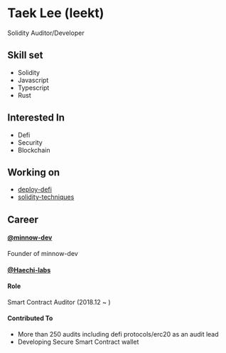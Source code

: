 # Taek Lee (leekt)

Solidity Auditor/Developer

## Skill set

- Solidity
- Javascript
- Typescript
- Rust

## Interested In

- Defi
- Security
- Blockchain

## Working on 

- [deploy-defi](https://github.com/minnow-dev/deploy-defi)
- [solidity-techniques](https://github.com/minnow-dev/solidity-techniques)

## Career

#### [@minnow-dev](https://github.com/minnow-dev)

Founder of minnow-dev

#### [@Haechi-labs](https://github.com/haechi-labs)

#### Role

Smart Contract Auditor (2018.12 ~ )

#### Contributed To

- More than 250 audits including defi protocols/erc20 as an audit lead
- Developing Secure Smart Contract wallet
